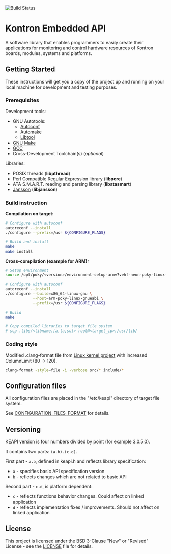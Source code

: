 ![Build Status](https://github.com/kontron/keapi/workflows/Build/badge.svg)

# Kontron Embedded API

A software library that enables programmers to easily create their applications
for monitoring and control hardware resources of Kontron boards, modules,
systems and platforms.

## Getting Started

These instructions will get you a copy of the project up and running on your
local machine for development and testing purposes.

### Prerequisites

Development tools:

- GNU Autotools:
  - [Autoconf](https://www.gnu.org/software/autoconf/)
  - [Automake](https://www.gnu.org/software/automake/)
  - [Libtool](https://www.gnu.org/software/libtool/)
- [GNU Make](https://www.gnu.org/software/make/)
- [GCC](https://gcc.gnu.org/)
- Cross-Development Toolchain(s) (*optional*)

Libraries:

- POSIX threads (**libpthread**)
- Perl Compatible Regular Expression library (**libpcre**)
- ATA S.M.A.R.T. reading and parsing library (**libatasmart**)
- [Jansson](https://github.com/akheron/jansson) (**libjansson**)

### Build instruction

**Compilation on target:**

```bash
# Configure with autoconf
autoreconf --install
./configure --prefix=/usr ${CONFIGURE_FLAGS}

# Build and install
make
make install
```

**Cross-compilation (example for ARM):**

```bash
# Setup environment
source /opt/poky/<version>/environment-setup-armv7vehf-neon-poky-linux-gnueabi

# Configure with autoconf
autoreconf --install
./configure --build=x86_64-linux-gnu \
            --host=arm-poky-linux-gnueabi \
            --prefix=/usr ${CONFIGURE_FLAGS}

# Build
make

# Copy compiled libraries to target file system
# scp .libs/<libname.[a,la,so]> root@<target_ip>:/usr/lib/
```

### Coding style

Modified .clang-format file from [Linux kernel project](https://www.kernel.org/)
with increased ColumnLimit (80 -> 120).

```bash
clang-format -style=file -i -verbose src/* include/*
```

## Configuration files

All configuration files are placed in the "/etc/keapi" directory of target file system.

See [CONFIGURATION_FILES_FORMAT](docs/CONFIGURATION_FILES_FORMAT) for details.

## Versioning

KEAPI version is four numbers divided by point (for example 3.0.5.0).

It contains two parts: `(a.b).(c.d)`.

First part - `a.b`, defined in keapi.h and reflects library specification:

- `a` - specifies basic API specification version
- `b` - reflects changes which are not related to basic API

Second part - `c.d`, is platform dependent:

- `c` - reflects functions behavior changes. Could affect on linked application
- `d` - reflects implementation fixes / improvements. Should not affect on linked application

## License

This project is licensed under the BSD 3-Clause "New" or "Revised" License - see the [LICENSE](LICENSE) file for details.
